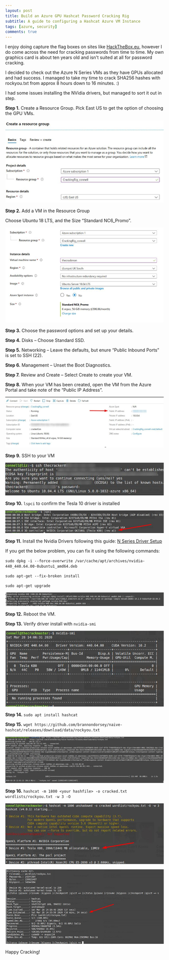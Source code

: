 ```yaml
---
layout: post
title: Build an Azure GPU Hashcat Password Cracking Rig
subtitle: A guide to configuring a Hashcat Azure VM Instance
tags: [azure, security]
comments: true
---
```


I enjoy doing capture the flag boxes on sites like [HackTheBox.eu](http://www.hackthebox.eu), however I do come across the need for cracking passwords from time to time. My own graphics card is about ten years old and isn't suited at all for password cracking. 

I decided to check out the Azure N Series VMs as they have GPUs allocated and had success. I managed to take my time to crack SHA256 hashes with rockyou.txt from approx 8 hours down to 16 minutes. :)

I had some issues installing the NVidia drivers, but managed to sort it out in step.

**Step 1.** Create a Resource Group. Pick East US to get the option of choosing the GPU VMs.

![screenshot](/img/crack_01.jpg)

**Step 2.** Add a VM in the Resource Group

Choose Ubuntu 18 LTS, and the Size “Standard NC6_Promo”.

![screenshot](/img/crack_02.jpg)

**Step 3.** Choose the password options and set up your details.

**Step 4.** Disks – Choose Standard SSD.

**Step 5.** Networking – Leave the defaults, but enure “Public Inbound Ports” is set to SSH (22).

**Step 6.** Management – Unset the Boot Diagnostics.

**Step 7.** Review and Create – Select Create to create your VM.

**Step 8.** When your VM has been created, open the VM from the Azure Portal and take note of the “Public IP Address”.

![screenshot](/img/crack_08.jpg)

**Step 9.** SSH to your VM

![screenshot](/img/crack_09.jpg)

**Step 10.** `lspci` to confirm the Tesla 10 driver is installed

![screenshot](/img/crack_10.jpg)

**Step 11.** Install the Nvidia Drivers following this guide: [N Series Driver Setup](https://docs.microsoft.com/en-us/azure/virtual-machines/linux/n-series-driver-setup)

If you get the below problem, you can fix it using the following commands:

`sudo dpkg -i --force-overwrite /var/cache/apt/archives/nvidia-440_440.64.00-0ubuntu1_amd64.deb`

`sudo apt-get --fix-broken install`

`sudo apt-get upgrade`

![screenshot](/img/crack_12.jpg)

**Step 12.** Reboot the VM.

**Step 13.** Verify driver install with `nvidia-smi`

![screenshot](/img/crack_14.jpg)

**Step 14.** `sudo apt install hashcat`

**Step 15.** `wget https://github.com/brannondorsey/naive-hashcat/releases/download/data/rockyou.txt`

![screenshot](/img/crack_16.jpg)

**Step 16.** `hashcat -m 1800 <your hashfile> -o cracked.txt wordlists/rockyou.txt -w 3 -O`

 ![screenshot](/img/crack_17_01.jpg)

 ![screenshot](/img/crack_17_02.jpg)


Happy Cracking!
